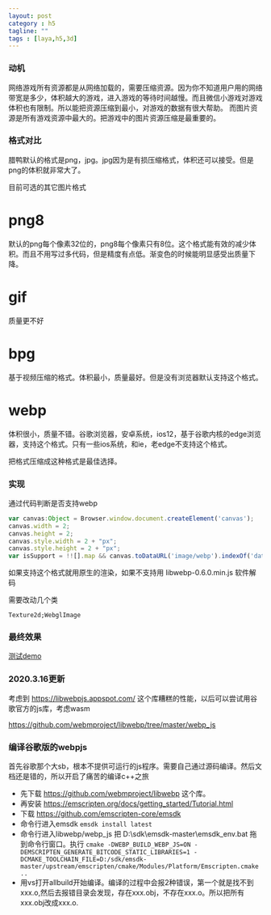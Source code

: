 ```yaml
---
layout: post
category : h5
tagline: ""
tags : [laya,h5,3d]
---
```


###  动机

网络游戏所有资源都是从网络加载的，需要压缩资源。因为你不知道用户用的网络带宽是多少，体积越大的游戏，进入游戏的等待时间越慢。而且微信小游戏对游戏体积也有限制。所以能把资源压缩到最小，对游戏的数据有很大帮助。
而图片资源是所有游戏资源中最大的。把游戏中的图片资源压缩是最重要的。

### 格式对比

腊鸭默认的格式是png，jpg。jpg因为是有损压缩格式，体积还可以接受。但是png的体积就非常大了。

目前可选的其它图片格式

# png8

默认的png每个像素32位的，png8每个像素只有8位。这个格式能有效的减少体积。而且不用写过多代码，但是精度有点低。渐变色的时候能明显感受出质量下降。

# gif

质量更不好

# bpg

基于视频压缩的格式。体积最小，质量最好。但是没有浏览器默认支持这个格式。

# webp

体积很小，质量不错。谷歌浏览器，安卓系统，ios12，基于谷歌内核的edge浏览器，支持这个格式。只有一些ios系统，和ie，老edge不支持这个格式。

把格式压缩成这种格式是最佳选择。

### 实现

通过代码判断是否支持webp

```js
var canvas:Object = Browser.window.document.createElement('canvas');
canvas.width = 2;
canvas.height = 2;
canvas.style.width = 2 + "px";
canvas.style.height = 2 + "px";
var isSupport = !![].map && canvas.toDataURL('image/webp').indexOf('data:image/webp') == 0;		
```

如果支持这个格式就用原生的渲染，如果不支持用 libwebp-0.6.0.min.js 软件解码

需要改动几个类

```Texture2d;WebglImage```

###  最终效果

<a href='https://lizhi.gitee.io/h5/img/webp.html'>测试demo</a>

### 2020.3.16更新

考虑到 https://libwebpjs.appspot.com/ 这个库糟糕的性能，以后可以尝试用谷歌官方的js库，考虑wasm

https://github.com/webmproject/libwebp/tree/master/webp_js

### 编译谷歌版的webpjs

首先谷歌那个大sb，根本不提供可运行的js程序。需要自己通过源码编译。然后文档还是错的，所以开启了痛苦的编译c++之旅

* 先下载 https://github.com/webmproject/libwebp 这个库。
* 再安装 https://emscripten.org/docs/getting_started/Tutorial.html
* 下载 https://github.com/emscripten-core/emsdk
* 命令行进入emsdk  ```emsdk install latest```
* 命令行进入libwebp/webp_js 把 D:\sdk\emsdk-master\emsdk_env.bat 拖到命令行窗口。执行 ```cmake -DWEBP_BUILD_WEBP_JS=ON -DEMSCRIPTEN_GENERATE_BITCODE_STATIC_LIBRARIES=1 -DCMAKE_TOOLCHAIN_FILE=D:/sdk/emsdk-master/upstream/emscripten/cmake/Modules/Platform/Emscripten.cmake ..```
* 用vs打开allbuild开始编译。编译的过程中会报2种错误，第一个就是找不到xxx.o,然后去报错目录会发现，存在xxx.obj，不存在xxx.o。所以把所有xxx.obj改成xxx.o.

